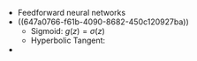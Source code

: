 - Feedforward neural networks
- ((647a0766-f61b-4090-8682-450c120927ba))
	- Sigmoid: $g(z)=\sigma(z)$
	- Hyperbolic Tangent:
-
